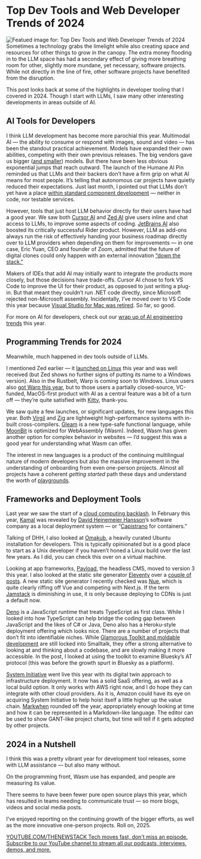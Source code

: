 # Top Dev Tools and Web Developer Trends of 2024
![Featued image for: Top Dev Tools and Web Developer Trends of 2024](https://cdn.thenewstack.io/media/2023/12/88ad96d3-year-wrapup-1-1024x576.png)
Sometimes a technology grabs the limelight while also creating space and resources for other things to grow in the canopy. The extra money flooding in to the LLM space has had a secondary effect of giving more breathing room for other, slightly more mundane, yet necessary, software projects. While not directly in the line of fire, other software projects have benefited from the disruption.

This post looks back at some of the highlights in developer tooling that I covered in 2024. Though I start with LLMs, I saw many other interesting developments in areas outside of AI.

## AI Tools for Developers
I think LLM development has become more parochial this year. Multimodal AI — the ability to consume or respond with images, sound and video — has been the standout practical achievement. Models have expanded their own abilities, competing with their own previous releases. The big vendors gave us bigger ([and smaller](https://thenewstack.io/the-rise-of-small-language-models/)) models. But there have been less obvious exponential jumps that reach outward. The launch of the Humane AI Pin reminded us that LLMs and their backers don’t have a firm grip on what AI means for most people. It’s telling that autonomous car projects have quietly reduced their expectations. Just last month, I pointed out that LLMs don’t yet have a place [within standard component development](https://thenewstack.io/why-llms-within-software-development-may-be-a-dead-end/) — neither in code, nor testable services.

However, tools that just host LLM behavior directly for their users have had a good year. We saw both [Cursor AI](https://thenewstack.io/using-cursor-ai-as-part-of-your-development-workflow/) and [Zed AI](https://thenewstack.io/an-introduction-to-zed-ai-and-how-it-compares-to-cursor-ai/) give users inline and chat access to LLMs, to improve some aspects of coding. [JetBrains AI](https://thenewstack.io/ai-and-ides-walking-through-how-jetbrains-is-approaching-ai/) also boosted its critically successful Rider product. However, LLM as add-ons always run the risk of effectively handing your business roadmap directly over to LLM providers when depending on them for improvements — in one case, Eric Yuan, CEO and founder of Zoom, admitted that the future of digital clones could only happen with an external innovation [“down the stack.”](https://www.theverge.com/2024/7/30/24209552/down-the-stack-baby)

Makers of IDEs that add AI may initially want to integrate the products more closely, but those decisions have trade-offs. Cursor AI chose to fork VS Code to improve the UI for their product, as opposed to just writing a plug-in. But that meant they couldn’t run .NET code directly, since Microsoft rejected non-Microsoft assembly. Incidentally, I’ve moved over to VS Code this year because [Visual Studio for Mac was retired](https://learn.microsoft.com/en-us/visualstudio/releases/2022/what-happened-to-vs-for-mac). So far, so good.

For more on AI for developers, check out our [wrap up of AI engineering trends](https://thenewstack.io/top-5-ai-engineering-trends-of-2024/) this year.

## Programming Trends for 2024
Meanwhile, much happened in dev tools outside of LLMs.

I mentioned Zed earlier — it [launched on Linux](https://thenewstack.io/zed-ported-its-text-editor-to-linux-and-its-pretty-special/) this year and was well received (but Zed shows no further signs of putting its name to a Windows version). Also in the Rustbelt, Warp is coming soon to Windows. Linux users also [got Warp this year](https://thenewstack.io/warp-is-a-power-users-dream-terminal-for-linux/), but to those users a partially closed-source, VC-funded, MacOS-first product with AI as a central feature was a bit of a turn off — they’re quite satisfied with [Kitty](https://sw.kovidgoyal.net/kitty/), thank-you.

We saw quite a few launches, or significant updates, for new languages this year. Both [Virgil](https://thenewstack.io/introduction-to-virgil-a-new-language-by-wasms-co-creator/) and [Zig](https://thenewstack.io/introduction-to-zig-a-potential-heir-to-c/) are lightweight high-performance systems with in-built cross-compilers. [Gleam](https://thenewstack.io/introduction-to-gleam-a-new-functional-programming-language/) is a new type-safe functional language, while [MoonBit](https://thenewstack.io/moonbit-wasm-optimized-language-creates-less-code-than-rust/) is optimized for WebAssembly (Wasm). Indeed, Wasm has given another option for complex behavior in websites — I’d suggest this was a good year for understanding what Wasm can offer.

The interest in new languages is a product of the continuing multilingual nature of modern developers but also the massive improvement in the understanding of onboarding from even one-person projects. Almost all projects have a coherent *getting started* path these days and understand the worth of [playgrounds](https://thenewstack.io/playgrounds-for-developers-uses-and-design-patterns/).

## Frameworks and Deployment Tools
Last year we saw the start of a [cloud computing backlash](https://techcrunch.com/2023/03/20/the-cloud-backlash-has-begun-why-big-data-is-pulling-compute-back-on-premises/). In February this year, [Kamal](https://thenewstack.io/how-to-exit-the-complexity-of-kubernetes-with-kamal/) was revealed by [David Heinemeier Hansson](https://www.linkedin.com/in/david-heinemeier-hansson-374b18221/)’s software company as a local deployment system — or “[Capistrano](https://thenewstack.io/why-capistrano-got-usurped-by-docker-and-then-kubernetes/) for containers.”

Talking of DHH, I also looked at [Omakub](https://thenewstack.io/introduction-to-omakub-a-curated-ubuntu-environment-by-dhh/), a heavily curated Ubuntu installation for developers. This is typically opinionated but is a good place to start as a Unix developer if you haven’t honed a Linux build over the last few years. As I did, you can check this over on a virtual machine.

Looking at app frameworks, [Payload](https://thenewstack.io/introduction-to-payload-a-headless-cms-and-app-framework/), the headless CMS, moved to version 3 this year. I also looked at the static site generator [Eleventy](https://thenewstack.io/introduction-to-eleventy-a-modern-static-website-generator/) over a [couple of posts](https://thenewstack.io/getting-up-to-speed-with-eleventy-config-and-collections/). A new static site generator I recently checked was [Nue](https://thenewstack.io/nue-a-new-static-site-generator-taking-on-next-js/), which is quite clearly riffing off Vue and competing with Next.js. If the term [Jamstack](https://thenewstack.io/is-jamstack-toast-some-developers-say-yes-netlify-says-no/) is diminishing in use, it is only because deploying to CDNs is just a default now.

[Deno](https://thenewstack.io/how-oop-developers-can-get-to-know-typescript-through-deno/) is a JavaScript runtime that treats TypeScript as first class. While I looked into how TypeScript can help bridge the coding gap between JavaScript and the likes of C# or Java, Deno also has a Heroku-style deployment offering which looks nice.
There are a number of projects that don’t fit into identifiable niches. While [Glamorous Toolkit and moldable development](https://thenewstack.io/a-developer-guide-to-using-glamorous-toolkit-on-at-protocol/) are still locked into Smalltalk, they offer a strong alternative to looking at and thinking about a codebase, and are slowly making it more accessible. In the post, I looked at using the toolkit to examine Bluesky’s AT protocol (this was before the growth spurt in Bluesky as a platform).

[System Initiative](https://thenewstack.io/how-system-initiative-treats-aws-components-as-digital-twins/) went live this year with its digital twin approach to infrastructure deployment. It now has a solid SaaS offering, as well as a local build option. It only works with AWS right now, and I do hope they can integrate with other cloud providers. As it is, Amazon could have its eye on acquiring System Initiative to help hoist itself a little higher up the value chain.
[Markwhen](https://thenewstack.io/introduction-to-markwhen-a-markdown-timeline-tool-for-devs/) rounded off the year, appropriately enough looking at time and how it can be represented in a Markdown-like language. The editor can be used to show GANT-like project charts, but time will tell if it gets adopted by other projects.
## 2024 in a Nutshell
I think this was a pretty vibrant year for development tool releases, some with LLM assistance — but also many without.

On the programming front, Wasm use has expanded, and people are measuring its value.

There seems to have been fewer pure open source plays this year, which has resulted in teams needing to communicate trust — so more blogs, videos and social media posts.

I’ve enjoyed reporting on the continuing growth of the bigger efforts, as well as the more innovative one-person projects. Roll on, 2025.

[
YOUTUBE.COM/THENEWSTACK
Tech moves fast, don't miss an episode. Subscribe to our YouTube
channel to stream all our podcasts, interviews, demos, and more.
](https://youtube.com/thenewstack?sub_confirmation=1)